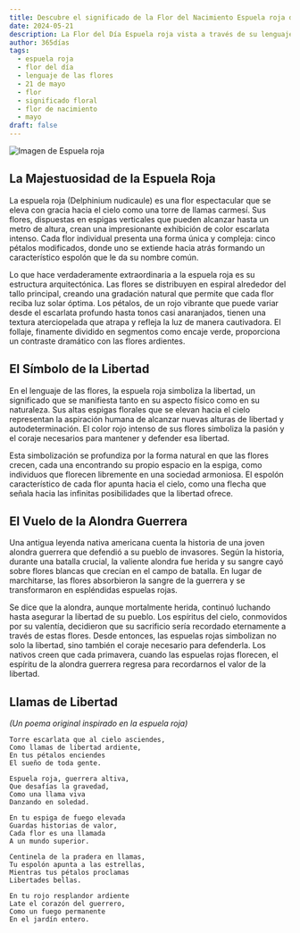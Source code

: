 ```yaml
---
title: Descubre el significado de la Flor del Nacimiento Espuela roja del 21 de mayo
date: 2024-05-21
description: La Flor del Día Espuela roja vista a través de su lenguaje floral e historias
author: 365días
tags:
  - espuela roja
  - flor del día
  - lenguaje de las flores
  - 21 de mayo
  - flor
  - significado floral
  - flor de nacimiento
  - mayo
draft: false
---
```


![Imagen de Espuela roja](https://cdn.pixabay.com/photo/2019/08/28/07/43/nature-4436024_1280.jpg#center#center)


## La Majestuosidad de la Espuela Roja

La espuela roja (Delphinium nudicaule) es una flor espectacular que se eleva con gracia hacia el cielo como una torre de llamas carmesí. Sus flores, dispuestas en espigas verticales que pueden alcanzar hasta un metro de altura, crean una impresionante exhibición de color escarlata intenso. Cada flor individual presenta una forma única y compleja: cinco pétalos modificados, donde uno se extiende hacia atrás formando un característico espolón que le da su nombre común.

Lo que hace verdaderamente extraordinaria a la espuela roja es su estructura arquitectónica. Las flores se distribuyen en espiral alrededor del tallo principal, creando una gradación natural que permite que cada flor reciba luz solar óptima. Los pétalos, de un rojo vibrante que puede variar desde el escarlata profundo hasta tonos casi anaranjados, tienen una textura aterciopelada que atrapa y refleja la luz de manera cautivadora. El follaje, finamente dividido en segmentos como encaje verde, proporciona un contraste dramático con las flores ardientes.

## El Símbolo de la Libertad

En el lenguaje de las flores, la espuela roja simboliza la libertad, un significado que se manifiesta tanto en su aspecto físico como en su naturaleza. Sus altas espigas florales que se elevan hacia el cielo representan la aspiración humana de alcanzar nuevas alturas de libertad y autodeterminación. El color rojo intenso de sus flores simboliza la pasión y el coraje necesarios para mantener y defender esa libertad.

Esta simbolización se profundiza por la forma natural en que las flores crecen, cada una encontrando su propio espacio en la espiga, como individuos que florecen libremente en una sociedad armoniosa. El espolón característico de cada flor apunta hacia el cielo, como una flecha que señala hacia las infinitas posibilidades que la libertad ofrece.

## El Vuelo de la Alondra Guerrera

Una antigua leyenda nativa americana cuenta la historia de una joven alondra guerrera que defendió a su pueblo de invasores. Según la historia, durante una batalla crucial, la valiente alondra fue herida y su sangre cayó sobre flores blancas que crecían en el campo de batalla. En lugar de marchitarse, las flores absorbieron la sangre de la guerrera y se transformaron en espléndidas espuelas rojas.

Se dice que la alondra, aunque mortalmente herida, continuó luchando hasta asegurar la libertad de su pueblo. Los espíritus del cielo, conmovidos por su valentía, decidieron que su sacrificio sería recordado eternamente a través de estas flores. Desde entonces, las espuelas rojas simbolizan no solo la libertad, sino también el coraje necesario para defenderla. Los nativos creen que cada primavera, cuando las espuelas rojas florecen, el espíritu de la alondra guerrera regresa para recordarnos el valor de la libertad.

## Llamas de Libertad
*(Un poema original inspirado en la espuela roja)*

```
Torre escarlata que al cielo asciendes,
Como llamas de libertad ardiente,
En tus pétalos enciendes
El sueño de toda gente.

Espuela roja, guerrera altiva,
Que desafías la gravedad,
Como una llama viva
Danzando en soledad.

En tu espiga de fuego elevada
Guardas historias de valor,
Cada flor es una llamada
A un mundo superior.

Centinela de la pradera en llamas,
Tu espolón apunta a las estrellas,
Mientras tus pétalos proclamas
Libertades bellas.

En tu rojo resplandor ardiente
Late el corazón del guerrero,
Como un fuego permanente
En el jardín entero.
```